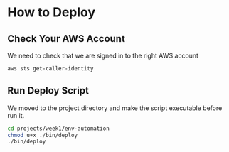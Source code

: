 # How to Deploy

## Check Your AWS Account

We need to check that we are signed in to the right AWS account

```sh
aws sts get-caller-identity
```

## Run Deploy Script

We moved to the project directory and make the script executable before run it.

```sh
cd projects/week1/env-automation
chmod u+x ./bin/deploy
./bin/deploy
```
